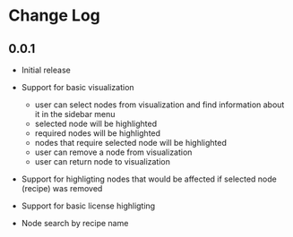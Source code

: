 #  Change Log
##  0.0.1
- Initial release

- Support for basic visualization

  - user can select nodes from visualization and find information about it in the sidebar menu
  - selected node will be highlighted
  - required nodes will be highlighted
  - nodes that require selected node will be highlighted
  - user can remove a node from visualization
  - user can return node to visualization

- Support for highligting nodes that would be affected if selected node (recipe) was removed
- Support for basic license highligting
- Node search by recipe name